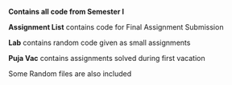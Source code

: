 <p><strong>Contains all code from Semester I</strong></p>
<p><strong>Assignment List</strong> contains code for Final Assignment Submission</p>
<p><strong>Lab</strong> contains random code given as small assignments</p>
<p><strong>Puja Vac</strong> contains assignments solved during first vacation</p>
<p>Some Random files are also included</p>
